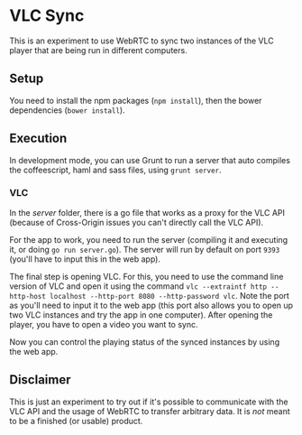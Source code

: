 # VLC Sync #

This is an experiment to use WebRTC to sync two instances of the VLC player
that are being run in different computers.

## Setup ##
You need to install the npm packages (`npm install`), then the bower dependencies (`bower install`).

## Execution ##
In development mode, you can use Grunt to run a server that auto compiles the coffeescript, haml and sass files,
using `grunt server`.

### VLC ###
In the *server* folder, there is a go file that works as a proxy for the VLC API (because of Cross-Origin issues
you can't directly call the VLC API).

For the app to work, you need to run the server (compiling it and executing it, or doing `go run server.go`).
The server will run by default on port `9393` (you'll have to input this in the web app).

The final step is opening VLC. For this, you need to use the command line version of VLC and open it
using the command `vlc --extraintf http --http-host localhost --http-port 8080 --http-password vlc`.
Note the port as you'll need to input it to the web app (this port also allows you to open up two VLC instances
and try the app in one computer).
After opening the player, you have to open a video you want to sync.

Now you can control the playing status of the synced instances by using the web app.

## Disclaimer ##
This is just an experiment to try out if it's possible to communicate with the VLC API and
the usage of WebRTC to transfer arbitrary data. It is *not* meant to be a finished (or usable) product.